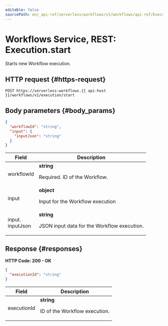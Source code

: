 ```yaml
---
editable: false
sourcePath: en/_api-ref/serverless/workflows/v1/workflows/api-ref/Execution/start.md
---
```


# Workflows Service, REST: Execution.start
Starts new Workflow execution.
 

 
## HTTP request {#https-request}
```
POST https://serverless-workflows.{{ api-host }}/workflows/v1/execution/start
```
 
## Body parameters {#body_params}
 
```json 
{
  "workflowId": "string",
  "input": {
    "inputJson": "string"
  }
}
```

 
Field | Description
--- | ---
workflowId | **string**<br><p>Required. ID of the Workflow.</p> 
input | **object**<br><p>Input for the Workflow execution</p> 
input.<br>inputJson | **string**<br><p>JSON input data for the Workflow execution.</p> 
 
## Response {#responses}
**HTTP Code: 200 - OK**

```json 
{
  "executionId": "string"
}
```

 
Field | Description
--- | ---
executionId | **string**<br><p>ID of the Workflow execution.</p> 